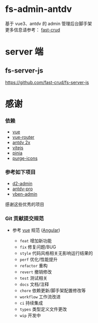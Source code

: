 # fs-admin-antdv

基于 vue3、antdv 的 admin 管理后台脚手架  
更多信息请参考： [fast-crud](https://github.com/fast-crud/fast-crud)

# server 端

## fs-server-js

https://github.com/fast-crud/fs-server-js

# 感谢

### 依赖

- [vue](https://github.com/vuejs/vue-next)
- [vue-router](https://github.com/vuejs/vue-router-next)
- [antdv 2x](https://github.com/vueComponent/ant-design-vue)
- [vitejs](https://github.com/vitejs/vite)
- [pinia](https://github.com/posva/pinia)
- [purge-icons](https://github.com/antfu/purge-icons)

### 参考如下项目

- [d2-admin](https://github.com/d2-projects/d2-admin)
- [antdv-pro](https://github.com/vueComponent/ant-design-vue-pro)
- [vben-admin](https://github.com/anncwb/vue-vben-admin)

感谢这些优秀的项目

### Git 贡献提交规范

- 参考 [vue](https://github.com/vuejs/vue/blob/dev/.github/COMMIT_CONVENTION.md) 规范 ([Angular](https://github.com/conventional-changelog/conventional-changelog/tree/master/packages/conventional-changelog-angular))

  - `feat` 增加新功能
  - `fix` 修复问题/BUG
  - `style` 代码风格相关无影响运行结果的
  - `perf` 优化/性能提升
  - `refactor` 重构
  - `revert` 撤销修改
  - `test` 测试相关
  - `docs` 文档/注释
  - `chore` 依赖更新/脚手架配置修改等
  - `workflow` 工作流改进
  - `ci` 持续集成
  - `types` 类型定义文件更改
  - `wip` 开发中

